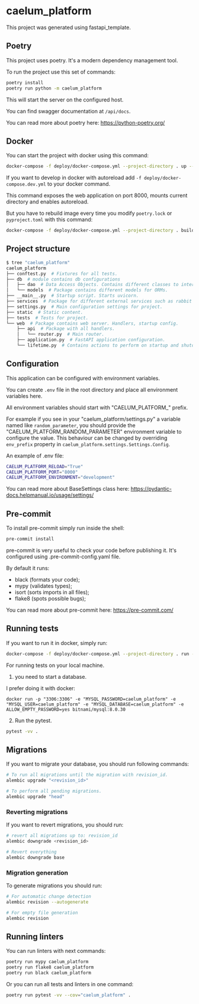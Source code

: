# caelum_platform

This project was generated using fastapi_template.

## Poetry

This project uses poetry. It's a modern dependency management
tool.

To run the project use this set of commands:

```bash
poetry install
poetry run python -m caelum_platform
```

This will start the server on the configured host.

You can find swagger documentation at `/api/docs`.

You can read more about poetry here: https://python-poetry.org/

## Docker

You can start the project with docker using this command:

```bash
docker-compose -f deploy/docker-compose.yml --project-directory . up --build
```

If you want to develop in docker with autoreload add `-f deploy/docker-compose.dev.yml` to your docker command.

This command exposes the web application on port 8000, mounts current directory and enables autoreload.

But you have to rebuild image every time you modify `poetry.lock` or `pyproject.toml` with this command:

```bash
docker-compose -f deploy/docker-compose.yml --project-directory . build
```

## Project structure

```bash
$ tree "caelum_platform"
caelum_platform
├── conftest.py  # Fixtures for all tests.
├── db  # module contains db configurations
│   ├── dao  # Data Access Objects. Contains different classes to interact with database.
│   └── models  # Package contains different models for ORMs.
├── __main__.py  # Startup script. Starts uvicorn.
├── services  # Package for different external services such as rabbit or redis etc.
├── settings.py  # Main configuration settings for project.
├── static  # Static content.
├── tests  # Tests for project.
└── web  # Package contains web server. Handlers, startup config.
    ├── api  # Package with all handlers.
    │   └── router.py  # Main router.
    ├── application.py  # FastAPI application configuration.
    └── lifetime.py  # Contains actions to perform on startup and shutdown.
```

## Configuration

This application can be configured with environment variables.

You can create `.env` file in the root directory and place all
environment variables here.

All environment variables should start with "CAELUM_PLATFORM_" prefix.

For example if you see in your "caelum_platform/settings.py" a variable named like
`random_parameter`, you should provide the "CAELUM_PLATFORM_RANDOM_PARAMETER"
environment variable to configure the value. This behaviour can be changed by overriding `env_prefix` property
in `caelum_platform.settings.Settings.Config`.

An example of .env file:
```bash
CAELUM_PLATFORM_RELOAD="True"
CAELUM_PLATFORM_PORT="8000"
CAELUM_PLATFORM_ENVIRONMENT="development"
```

You can read more about BaseSettings class here: https://pydantic-docs.helpmanual.io/usage/settings/

## Pre-commit

To install pre-commit simply run inside the shell:
```bash
pre-commit install
```

pre-commit is very useful to check your code before publishing it.
It's configured using .pre-commit-config.yaml file.

By default it runs:
* black (formats your code);
* mypy (validates types);
* isort (sorts imports in all files);
* flake8 (spots possible bugs);


You can read more about pre-commit here: https://pre-commit.com/

## Running tests

If you want to run it in docker, simply run:

```bash
docker-compose -f deploy/docker-compose.yml --project-directory . run --rm api pytest -vv .
```

For running tests on your local machine.
1. you need to start a database.

I prefer doing it with docker:
```
docker run -p "3306:3306" -e "MYSQL_PASSWORD=caelum_platform" -e "MYSQL_USER=caelum_platform" -e "MYSQL_DATABASE=caelum_platform" -e ALLOW_EMPTY_PASSWORD=yes bitnami/mysql:8.0.30
```


2. Run the pytest.
```bash
pytest -vv .
```

## Migrations

If you want to migrate your database, you should run following commands:
```bash
# To run all migrations until the migration with revision_id.
alembic upgrade "<revision_id>"

# To perform all pending migrations.
alembic upgrade "head"
```

### Reverting migrations

If you want to revert migrations, you should run:
```bash
# revert all migrations up to: revision_id
alembic downgrade <revision_id>

# Revert everything
alembic downgrade base
```

### Migration generation

To generate migrations you should run:
```bash
# For automatic change detection
alembic revision --autogenerate

# For empty file generation
alembic revision
```


## Running linters

You can run linters with next commands:
```bash
poetry run mypy caelum_platform
poetry run flake8 caelum_platform
poetry run black caelum_platform
```

Or you can run all tests and linters in one command:
```bash
poetry run pytest -vv --cov="caelum_platform" .
```
